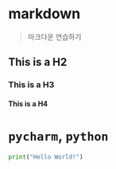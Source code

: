 # markdown
> 마크다운 연습하기

## This is a H2
### This is a H3
#### This is a H4

 
# `pycharm`, `python`
```python
print("Hello World!")
```
